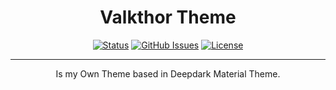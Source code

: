 <!-- <p align="center">
  <a href="" rel="noopener">
 <img width=200px height=200px src="https://i.imgur.com/6wj0hh6.jpg" alt="Project logo"></a>
</p> -->

<h1 align="center">Valkthor Theme</h1>

<div align="center">

  [![Status](https://img.shields.io/badge/status-active-success.svg)]()
  [![GitHub Issues](https://img.shields.io/github/issues/Valkthor/ValkthorTheme-vsCode)](https://github.com/Valkthor/ValkthorTheme-vsCode/issues)
  [![License](https://img.shields.io/github/license/Valkthor/ValkthorTheme-vsCode)](/LICENSE)

</div>

---

<p align="center"> Is my Own Theme based in Deepdark Material Theme.

</p>
